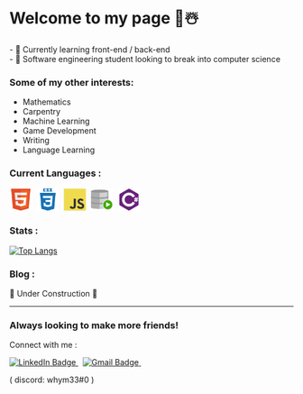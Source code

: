 <h1>Welcome to my page 👋☃️</h1>
- 🧩 Currently learning front-end / back-end <br>
- 🌱 Software engineering student looking to break into computer science

### Some of my other interests: 
- Mathematics
- Carpentry
- Machine Learning
- Game Development
- Writing
- Language Learning

### Current Languages :
<div>
  <img src="https://github.com/devicons/devicon/blob/master/icons/html5/html5-original.svg" title="HTML5" alt="HTML" width="40" height="40"/>&nbsp;
  <img src="https://github.com/devicons/devicon/blob/master/icons/css3/css3-plain-wordmark.svg"  title="CSS3" alt="CSS" width="40" height="40"/>&nbsp;
  <img src="https://github.com/devicons/devicon/blob/master/icons/javascript/javascript-original.svg" title="JavaScript" alt="JavaScript" width="40" height="40"/>&nbsp;
  <img src="https://raw.githubusercontent.com/devicons/devicon/6910f0503efdd315c8f9b858234310c06e04d9c0/icons/sqldeveloper/sqldeveloper-original.svg" title="SQL" alt="SQL" width="40" height="40"/>&nbsp;
  <img src="https://raw.githubusercontent.com/devicons/devicon/6910f0503efdd315c8f9b858234310c06e04d9c0/icons/csharp/csharp-plain.svg" title="JavaScript" alt="JavaScript" width="40" height="40"/>&nbsp;
</div>

### Stats :
[![Top Langs](https://github-readme-stats.vercel.app/api/top-langs/?username=rvupmo33&layout=compact&theme=vision-friendly-dark)](https://github.com/anuraghazra/github-readme-stats)

### Blog :
🚧 Under Construction 🚧

<hr>

### Always looking to make more friends! 

<p>Connect with me :</p>
<div id="badges">
  <a href="https://www.linkedin.com/in/a-b-3a2966295">
    <img src="https://img.shields.io/badge/LinkedIn-blue?style=for-the-badge&logo=linkedin&logoColor=white" alt="LinkedIn Badge"/>
  </a> &nbsp;
 <a href="https://mail.google.com/mail/u/0/?view=cm&fs=1&to=rvupmo33@gmail.com">
  <img src="https://img.shields.io/badge/Gmail-red?style=for-the-badge&logo=gmail&logoColor=white" alt="Gmail Badge"/>
</a> &nbsp;
</div>
<p>
  ( discord: whym33#0 )
</p>
